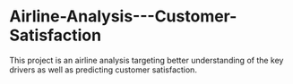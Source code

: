 # Airline-Analysis---Customer-Satisfaction
This project is an airline analysis targeting better understanding of the key drivers as well as predicting customer satisfaction. 
